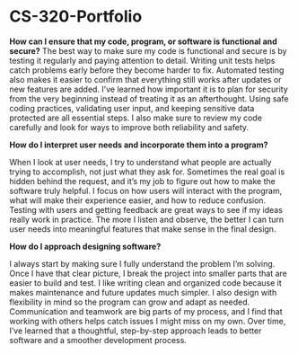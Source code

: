 # CS-320-Portfolio

**How can I ensure that my code, program, or software is functional and secure?**
The best way to make sure my code is functional and secure is by testing it regularly and paying attention to detail. Writing unit tests helps catch problems early before they become harder to fix. Automated testing also makes it easier to confirm that everything still works after updates or new features are added. I’ve learned how important it is to plan for security from the very beginning instead of treating it as an afterthought. Using safe coding practices, validating user input, and keeping sensitive data protected are all essential steps. I also make sure to review my code carefully and look for ways to improve both reliability and safety.

**How do I interpret user needs and incorporate them into a program?**

When I look at user needs, I try to understand what people are actually trying to accomplish, not just what they ask for. Sometimes the real goal is hidden behind the request, and it’s my job to figure out how to make the software truly helpful. I focus on how users will interact with the program, what will make their experience easier, and how to reduce confusion. Testing with users and getting feedback are great ways to see if my ideas really work in practice. The more I listen and observe, the better I can turn user needs into meaningful features that make sense in the final design.

**How do I approach designing software?**

I always start by making sure I fully understand the problem I’m solving. Once I have that clear picture, I break the project into smaller parts that are easier to build and test. I like writing clean and organized code because it makes maintenance and future updates much simpler. I also design with flexibility in mind so the program can grow and adapt as needed. Communication and teamwork are big parts of my process, and I find that working with others helps catch issues I might miss on my own. Over time, I’ve learned that a thoughtful, step-by-step approach leads to better software and a smoother development process.
